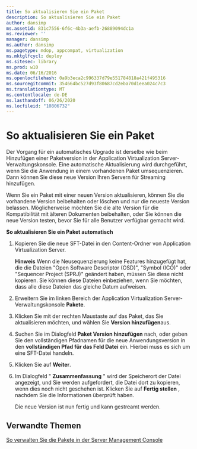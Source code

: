 ```yaml
---
title: So aktualisieren Sie ein Paket
description: So aktualisieren Sie ein Paket
author: dansimp
ms.assetid: 831c7556-6f6c-4b3a-aefb-26889094dc1a
ms.reviewer: ''
manager: dansimp
ms.author: dansimp
ms.pagetype: mdop, appcompat, virtualization
ms.mktglfcycl: deploy
ms.sitesec: library
ms.prod: w10
ms.date: 06/16/2016
ms.openlocfilehash: 0a9b3eca2c996337d79e551784818a421f495316
ms.sourcegitcommit: 354664bc527d93f80687cd2eba70d1eea024c7c3
ms.translationtype: MT
ms.contentlocale: de-DE
ms.lasthandoff: 06/26/2020
ms.locfileid: "10806732"
---
```

# So aktualisieren Sie ein Paket


Der Vorgang für ein automatisches Upgrade ist derselbe wie beim Hinzufügen einer Paketversion in der Application Virtualization Server-Verwaltungskonsole. Eine automatische Aktualisierung wird durchgeführt, wenn Sie die Anwendung in einem vorhandenen Paket umsequenzieren. Dann können Sie diese neue Version Ihren Servern für Streaming hinzufügen.

Wenn Sie ein Paket mit einer neuen Version aktualisieren, können Sie die vorhandene Version beibehalten oder löschen und nur die neueste Version belassen. Möglicherweise möchten Sie die alte Version für die Kompatibilität mit älteren Dokumenten beibehalten, oder Sie können die neue Version testen, bevor Sie für alle Benutzer verfügbar gemacht wird.

**So aktualisieren Sie ein Paket automatisch**

1.  Kopieren Sie die neue SFT-Datei in den Content-Ordner von Application Virtualization Server.

    **Hinweis**  Wenn die Neusequenzierung keine Features hinzugefügt hat, die die Dateien "Open Software Descriptor (OSD)", "Symbol (ICO)" oder "Sequencer Project (SPRJ)" geändert haben, müssen Sie diese nicht kopieren. Sie können diese Dateien einbeziehen, wenn Sie möchten, dass alle diese Dateien das gleiche Datum aufweisen.

     

2.  Erweitern Sie im linken Bereich der Application Virtualization Server-Verwaltungskonsole **Pakete**.

3.  Klicken Sie mit der rechten Maustaste auf das Paket, das Sie aktualisieren möchten, und wählen Sie **Version hinzufügen**aus.

4.  Suchen Sie im Dialogfeld **Paket Version hinzufügen** nach, oder geben Sie den vollständigen Pfadnamen für die neue Anwendungsversion in den **vollständigen Pfad für das Feld Datei** ein. Hierbei muss es sich um eine SFT-Datei handeln.

5.  Klicken Sie auf **Weiter**.

6.  Im Dialogfeld " **Zusammenfassung** " wird der Speicherort der Datei angezeigt, und Sie werden aufgefordert, die Datei dort zu kopieren, wenn dies noch nicht geschehen ist. Klicken Sie auf **Fertig stellen** , nachdem Sie die Informationen überprüft haben.

    Die neue Version ist nun fertig und kann gestreamt werden.

## Verwandte Themen


[So verwalten Sie die Pakete in der Server Management Console](how-to-manage-packages-in-the-server-management-console.md)

 

 





